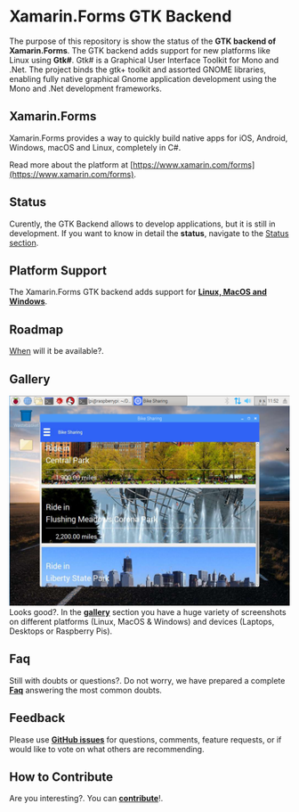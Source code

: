 # Xamarin.Forms GTK Backend

The purpose of this repository is show the status of the **GTK backend of Xamarin.Forms**. The GTK backend adds support for new platforms like Linux using **Gtk#**. Gtk# is a Graphical User Interface Toolkit for Mono and .Net. The project binds the gtk+ toolkit and assorted GNOME libraries, enabling fully native graphical Gnome application development using the Mono and .Net development frameworks.

## Xamarin.Forms

Xamarin.Forms provides a way to quickly build native apps for iOS, Android, Windows, macOS and Linux, completely in C#.

Read more about the platform at [https://www.xamarin.com/forms](https://www.xamarin.com/forms).

## Status

Curently, the GTK Backend allows to develop applications, but it is still in development. If you want to know in detail the **status**, navigate to the [Status section](Status.md).

## Platform Support

The Xamarin.Forms GTK backend adds support for **[Linux, MacOS and Windows](Platform-Support.md)**.

## Roadmap

[When](Roadmap.md) will it be available?. 

## Gallery

![GTK Backend](Images/gtk-backend.png)
Looks good?. In the **[gallery](Gallery.md)** section you have a huge variety of screenshots on different platforms (Linux, MacOS & Windows) and devices (Laptops, Desktops or Raspberry Pis).

## Faq

Still with doubts or questions?. Do not worry, we have prepared a complete **[Faq](Faq.md)** answering the most common doubts.

## Feedback

Please use **[GitHub issues](https://github.com/jsuarezruiz/forms-gtk-progress/issues)** for questions, comments, feature requests, or if would like to vote on what others are recommending.

## How to Contribute

Are you interesting?. You can **[contribute](How-Contribute)**!.